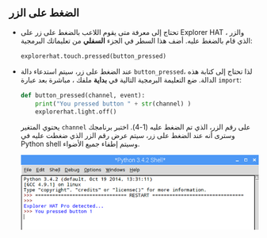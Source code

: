 ## الضغط على الزر

- تحتاج إلى معرفة متى يقوم اللاعب بالضغط على زر على Explorer HAT ، والزر الذي قام بالضغط عليه. أضف هذا السطر في الجزء **السفلي** من تعليماتك البرمجية:
    
    ```python
    explorerhat.touch.pressed(button_pressed)
    ```

- عند الضغط على زر، سيتم استدعاء دالة `button_pressed`، لذا تحتاج إلى كتابة هذه الدالة. ضع التعليمة البرمجية التالية في **بداية** ملفك ، مباشرة بعد عبارة `import`:
    
    ```python
    def button_pressed(channel, event):
        print("You pressed button " + str(channel) )
        explorerhat.light.off()
    ```
    
    يحتوي المتغير `channel` على رقم الزر، الذي تم الضغط عليه (1-4). اختبر برنامجك وسترى أنه عند الضغط على زر، سيتم عرض رقم الزر الذي ضغطت عليه في Python shell وسيتم إطفاء جميع الأضواء.
    
    ![رسالة تخبرك بالزر الذي تم الضغط عليه](images/pressed-button.png)